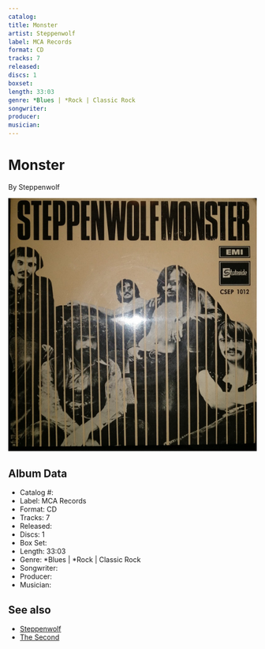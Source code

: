 ```yaml
---
catalog: 
title: Monster
artist: Steppenwolf
label: MCA Records
format: CD
tracks: 7
released: 
discs: 1
boxset: 
length: 33:03
genre: *Blues | *Rock | Classic Rock
songwriter: 
producer: 
musician: 
---
```


# Monster

By Steppenwolf

![](../../assets/cdcovers/Steppenwolf-Monster.png)

## Album Data

- Catalog #: 
- Label: MCA Records
- Format: CD
- Tracks: 7
- Released: 
- Discs: 1
- Box Set: 
- Length: 33:03
- Genre: *Blues | *Rock | Classic Rock
- Songwriter: 
- Producer: 
- Musician: 


## See also

- [Steppenwolf](Steppenwolf.md)
- [The Second](The_Second.md)
